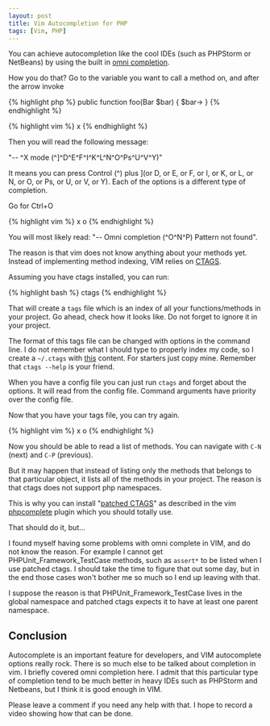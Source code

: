 ```yaml
---
layout: post
title: Vim Autocompletion for PHP
tags: [Vim, PHP]
---
```


You can achieve autocompletion like the cool IDEs (such as PHPStorm or
NetBeans) by using the built in [omni completion](http://vim.wikia.com/wiki/Omni_completion).

How you do that? Go to the variable you want to call a method on, and after the arrow invoke

{% highlight php %}
public function foo(Bar $bar)
{
    $bar->
}
{% endhighlight %}

{% highlight vim %}
<ctrl>x
{% endhighlight %}

Then you will read the following message:

"-- ^X mode (^]^D^E^F^I^K^L^N^O^Ps^U^V^Y)"

It means you can press Control (^) plus ](or D, or E, or F, or I, or K, or L, or N, or O, or Ps, or U, or V, or Y).
Each of the options is a different type of completion.

Go for Ctrl+O

{% highlight vim %}
<ctrl>x <ctrl>o
{% endhighlight %}

You will most likely read: "-- Omni completion (^O^N^P) Pattern not found".

The reason is that vim does not know anything about your methods yet. Instead
of implementing method indexing, VIM relies on [CTAGS](http://ctags.sourceforge.net/whatis.html).

Assuming you have ctags installed, you can run:

{% highlight bash %}
ctags
{% endhighlight %}

That will create a ```tags``` file which is an index of all your
functions/methods in your project. Go ahead, check how it looks like. Do not
forget to ignore it in your project.

The format of this tags file can be changed with options in the command line. I
do not remember what I should type to properly index my code, so I create a
```~/.ctags``` with [this](https://github.com/mjacobus/.dotfiles/blob/master/ctags) 
content. For starters just copy mine.  Remember that ```ctags --help``` is your friend.

When you have a config file you can just run ```ctags``` and forget about the
options. It will read from the config file. Command arguments have priority
over the config file.

Now that you have your tags file, you can try again.

{% highlight vim %}
<ctrl>x <ctrl>o
{% endhighlight %}

Now you should be able to read a list of methods. You can navigate with
```C-N``` (next) and ```C-P``` (previous).

But it may happen that instead of listing only the methods that belongs to that
particular object, it lists all of the methods in your project. The reason is
that ctags does not support php namespaces.

This is why you can install "[patched CTAGS](https://github.com/shawncplus/phpcomplete.vim/wiki/Patched-ctags)" as
described in the vim [phpcomplete](https://github.com/shawncplus/phpcomplete.vim)
plugin which you should totally use.

That should do it, but...

I found myself having some problems with omni complete in VIM, and do not know
the reason. For example I cannot get PHPUnit_Framework_TestCase methods, such
as ```assert*``` to be listed when I use patched ctags. I should take the time
to figure that out some day, but in the end those cases won't bother me so much
so I end up leaving with that.

I suppose the reason is that PHPUnit_Framework_TestCase lives in the global
namespace and patched ctags expects it to have at least one parent namespace.


## Conclusion

Autocomplete is an important feature for developers, and VIM autocomplete
options really rock. There is so much else to be talked about completion in
vim.  I briefly covered omni completion here. I admit that this particular type
of completion tend to be much better in heavy IDEs such as PHPStorm and
Netbeans, but I think it is good enough in VIM.

Please leave a comment if you need any help with that. I hope to record a video
showing how that can be done.

